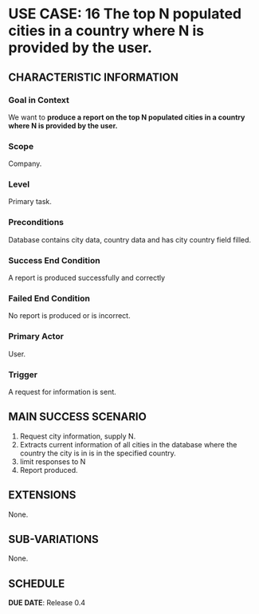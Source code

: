 # USE CASE: 16 The top N populated cities in a country where N is provided by the user.

## CHARACTERISTIC INFORMATION

### Goal in Context

We want to **produce a report on the top N populated cities in a country where N is provided by the user.**

### Scope

Company.

### Level

Primary task.

### Preconditions

Database contains city data, country data and has city country field filled.

### Success End Condition

A report is produced successfully and correctly

### Failed End Condition

No report is produced or is incorrect.

### Primary Actor

User.

### Trigger

A request for information is sent.

## MAIN SUCCESS SCENARIO

1. Request city information, supply N.
2. Extracts current information of all cities in the database where the country the city is in is in the specified country.
3. limit responses to N
4. Report produced.

## EXTENSIONS

None.

## SUB-VARIATIONS

None.

## SCHEDULE

**DUE DATE**: Release 0.4 
